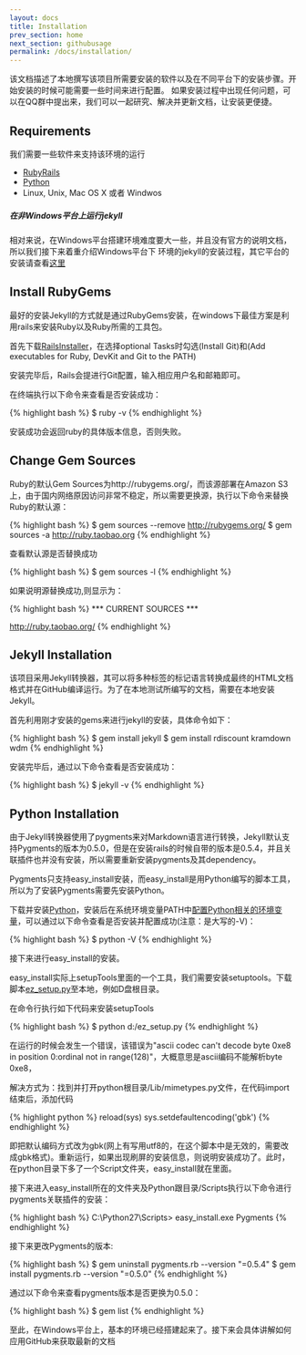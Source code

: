 ```yaml
---
layout: docs
title: Installation
prev_section: home
next_section: githubusage
permalink: /docs/installation/
---
```


该文档描述了本地撰写该项目所需要安装的软件以及在不同平台下的安装步骤。开始安装的时候可能需要一些时间来进行配置。
如果安装过程中出现任何问题，可以在QQ群中提出来，我们可以一起研究、解决并更新文档，让安装更便捷。

## Requirements

我们需要一些软件来支持该环境的运行

- [RubyRails](http://www.railsinstaller.org/en)
- [Python](http://www.python.org/)
- Linux, Unix, Mac OS X 或者 Windwos

<div class="note info">
  <h5>在非Windows平台上运行jekyll</h5>
  <p>
    相对来说，在Windows平台搭建环境难度要大一些，并且没有官方的说明文档，所以我们接下来着重介绍Windows平台下
    环境的jekyll的安装过程，其它平台的安装请查看<a href="http://jekyllrb.com/docs/installation/">这里</a>
  </p>
</div>

## Install RubyGems

最好的安装Jekyll的方式就是通过RubyGems安装，在windows下最佳方案是利用rails来安装Ruby以及Ruby所需的工具包。

首先下载[RailsInstaller](http://www.railsinstaller.org/en)，在选择optional Tasks时勾选(Install Git)和(Add executables for Ruby, DevKit and Git to the PATH)

安装完毕后，Rails会提进行Git配置，输入相应用户名和邮箱即可。

在终端执行以下命令来查看是否安装成功：

{% highlight bash %}
$ ruby -v
{% endhighlight %}

安装成功会返回ruby的具体版本信息，否则失败。

## Change Gem Sources

Ruby的默认Gem Sources为http://rubygems.org/，而该源部署在Amazon S3上，由于国内网络原因访问非常不稳定，所以需要更换源，执行以下命令来替换Ruby的默认源：

{% highlight bash %}
$ gem sources --remove http://rubygems.org/
$ gem sources -a http://ruby.taobao.org
{% endhighlight %}

查看默认源是否替换成功

{% highlight bash %}
$ gem sources -l
{% endhighlight %}

如果说明源替换成功,则显示为：

{% highlight bash %}
*** CURRENT SOURCES ***

http://ruby.taobao.org/
{% endhighlight %}

## Jekyll Installation

该项目采用Jekyll转换器，其可以将多种标签的标记语言转换成最终的HTML文档格式并在GitHub编译运行。为了在本地测试所编写的文档，需要在本地安装Jekyll。

首先利用刚才安装的gems来进行jekyll的安装，具体命令如下：

{% highlight bash %}
$ gem install jekyll
$ gem install rdiscount kramdown wdm
{% endhighlight %}

安装完毕后，通过以下命令查看是否安装成功：

{% highlight bash %}
$ jekyll -v
{% endhighlight %}

## Python Installation

由于Jekyll转换器使用了pygments来对Markdown语言进行转换，Jekyll默认支持Pygments的版本为0.5.0，但是在安装rails的时候自带的版本是0.5.4，并且关联插件也并没有安装，所以需要重新安装pygments及其dependency。

Pygments只支持easy_install安装，而easy_install是用Python编写的脚本工具，所以为了安装Pygments需要先安装Python。

下载并安装[Python](http://www.python.org/)，安装后在系统环境变量PATH中[配置Python相关的环境变量](http://blog.csdn.net/liguo9860/article/details/6829610)，可以通过以下命令查看是否安装并配置成功(注意：是大写的-V)：

{% highlight bash %}
$ python -V
{% endhighlight %}

接下来进行easy_install的安装。

easy_install实际上setupTools里面的一个工具，我们需要安装setuptools。下载脚本[ez_setup.py](https://bitbucket.org/pypa/setuptools/raw/bootstrap/ez_setup.py)至本地，例如D盘根目录。

在命令行执行如下代码来安装setupTools

{% highlight bash %}
$ python d:/ez_setup.py
{% endhighlight %}

在运行的时候会发生一个错误，该错误为"ascii codec can't decode byte 0xe8 in position 0:ordinal not in range(128)"，大概意思是ascii编码不能解析byte 0xe8，

解决方式为：找到并打开python根目录/Lib/mimetypes.py文件，在代码import结束后，添加代码

{% highlight python %}
reload(sys)
sys.setdefaultencoding('gbk')
{% endhighlight %}

即把默认编码方式改为gbk(网上有写用utf8的，在这个脚本中是无效的，需要改成gbk格式)。重新运行，如果出现刷屏的安装信息，则说明安装成功了。此时，在python目录下多了一个Script文件夹，easy_install就在里面。

接下来进入easy_install所在的文件夹及Python跟目录/Scripts执行以下命令进行pygments关联插件的安装：

{% highlight bash %}
C:\Python27\Scripts> easy_install.exe Pygments
{% endhighlight %}

接下来更改Pygments的版本:

{% highlight bash %}
$ gem uninstall pygments.rb --version "=0.5.4"
$ gem install pygments.rb --version "=0.5.0"
{% endhighlight %}

通过以下命令来查看pygments版本是否更换为0.5.0：

{% highlight bash %}
$ gem list
{% endhighlight %}

至此，在Windows平台上，基本的环境已经搭建起来了。接下来会具体讲解如何应用GitHub来获取最新的文档